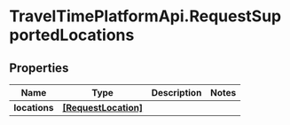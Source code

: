 # TravelTimePlatformApi.RequestSupportedLocations

## Properties
Name | Type | Description | Notes
------------ | ------------- | ------------- | -------------
**locations** | [**[RequestLocation]**](RequestLocation.md) |  | 


